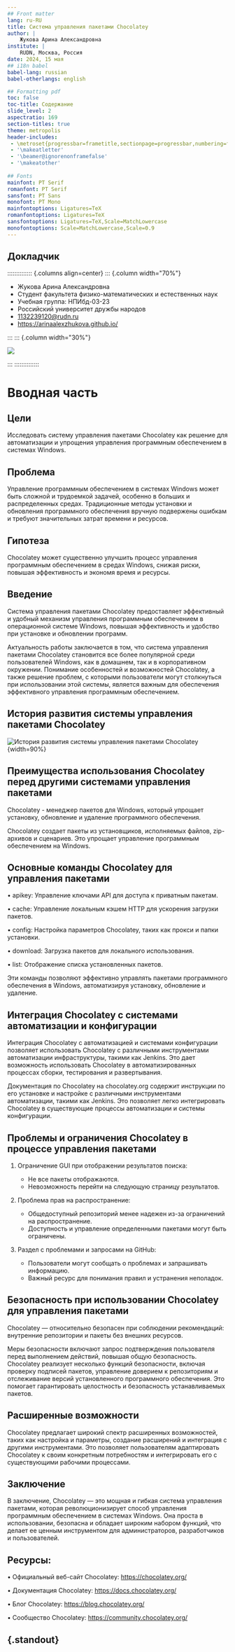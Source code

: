```yaml
---
## Front matter
lang: ru-RU
title: Система управления пакетами Chocolatey
author: |
	Жукова Арина Александровна
institute: |
	RUDN, Москва, Россия
date: 2024, 15 мая
## i18n babel
babel-lang: russian
babel-otherlangs: english

## Formatting pdf
toc: false
toc-title: Содержание
slide_level: 2
aspectratio: 169
section-titles: true
theme: metropolis
header-includes:
 - \metroset{progressbar=frametitle,sectionpage=progressbar,numbering=fraction}
 - '\makeatletter'
 - '\beamer@ignorenonframefalse'
 - '\makeatother'
  
## Fonts
mainfont: PT Serif
romanfont: PT Serif
sansfont: PT Sans
monofont: PT Mono
mainfontoptions: Ligatures=TeX
romanfontoptions: Ligatures=TeX
sansfontoptions: Ligatures=TeX,Scale=MatchLowercase
monofontoptions: Scale=MatchLowercase,Scale=0.9
---
```


## Докладчик

:::::::::::::: {.columns align=center}
::: {.column width="70%"}

  * Жукова Арина Александровна
  * Студент факультета физико-математических и естественных наук
  * Учебная группа: НПИбд-03-23
  * Российский университет дружбы народов
  * [1132239120@rudn.ru](mailto:1132239129@rudn.ru)
  * <https://arinaalexzhukova.github.io/>

:::
::: {.column width="30%"}

![](./image/zhukova.jpg)

:::
::::::::::::::


# Вводная часть

## Цели

Исследовать систему управления пакетами Chocolatey как решение для автоматизации и упрощения управления программным обеспечением в системах Windows.

## Проблема

Управление программным обеспечением в системах Windows может быть сложной и трудоемкой задачей, особенно в больших и распределенных средах. Традиционные методы установки и обновления программного обеспечения вручную подвержены ошибкам и требуют значительных затрат времени и ресурсов.

## Гипотеза

Chocolatey может существенно улучшить процесс управления программным обеспечением в средах Windows, снижая риски, повышая эффективность и экономя время и ресурсы.

## Введение

Система управления пакетами Chocolatey предоставляет эффективный и удобный механизм управления программным обеспечением в операционной системе Windows, повышая эффективность и удобство при установке и обновлении программ.

Актуальность работы заключается в том, что система управления пакетами Chocolatey становится все более популярной среди пользователей Windows, как в домашнем, так и в корпоративном окружении. Понимание особенностей и возможностей Chocolatey, а также решение проблем, с которыми пользователи могут столкнуться при использовании этой системы, является важным для обеспечения эффективного управления программным обеспечением.

## История развития системы управления пакетами Chocolatey

![История развития системы управления пакетами Chocolatey](./image/Choco.jpg){width=90%}

## Преимущества использования Chocolatey перед другими системами управления пакетами

Chocolatey - менеджер пакетов для Windows, который упрощает установку, обновление и удаление программного обеспечения.

Chocolatey создает пакеты из установщиков, исполняемых файлов, zip-архивов и сценариев. Это упрощает управление программным обеспечением на Windows.

## Основные команды Chocolatey для управления пакетами

• apikey: Управление ключами API для доступа к приватным пакетам.

• cache: Управление локальным кэшем HTTP для ускорения загрузки пакетов.

• config: Настройка параметров Chocolatey, таких как прокси и папки установки.

• download: Загрузка пакетов для локального использования.

• list: Отображение списка установленных пакетов.

Эти команды позволяют эффективно управлять пакетами программного обеспечения в Windows, автоматизируя установку, обновление и удаление.

## Интеграция Chocolatey с системами автоматизации и конфигурации

Интеграция Chocolatey с автоматизацией и системами конфигурации позволяет использовать Chocolatey с различными инструментами автоматизации инфраструктуры, такими как Jenkins. Это дает возможность использовать Chocolatey в автоматизированных процессах сборки, тестирования и развертывания.

Документация по Chocolatey на chocolatey.org содержит инструкции по его установке и настройке с различными инструментами автоматизации, такими как Jenkins. Это позволяет легко интегрировать Chocolatey в существующие процессы автоматизации и системы конфигурации.

## Проблемы и ограничения Chocolatey в процессе управления пакетами

1. Ограничение GUI при отображении результатов поиска:
    * Не все пакеты отображаются.
    * Невозможность перейти на следующую страницу результатов.

2. Проблема прав на распространение:
    * Общедоступный репозиторий менее надежен из-за ограничений на распространение.
    * Доступность и управление определенными пакетами могут быть ограничены.

 3. Раздел с проблемами и запросами на GitHub:
    * Пользователи могут сообщать о проблемах и запрашивать информацию.
    * Важный ресурс для понимания правил и устранения неполадок.

## Безопасность при использовании Chocolatey для управления пакетами

Chocolatey — относительно безопасен при соблюдении рекомендаций: внутренние репозитории и пакеты без внешних ресурсов.

Меры безопасности включают запрос подтверждения пользователя перед выполнением действий, повышая общую безопасность. Chocolatey реализует несколько функций безопасности, включая проверку подписей пакетов, управление доверием к репозиториям и отслеживание версий установленного программного обеспечения. Это помогает гарантировать целостность и безопасность устанавливаемых пакетов.

## Расширенные возможности

Chocolatey предлагает широкий спектр расширенных возможностей, таких как настройка и параметры, создание расширений и интеграция с другими инструментами. Это позволяет пользователям адаптировать Chocolatey к своим конкретным потребностям и интегрировать его с существующими рабочими процессами.

## Заключение

В заключение, Chocolatey — это мощная и гибкая система управления пакетами, которая революционизирует способ управления программным обеспечением в системах Windows. Она проста в использовании, безопасна и обладает широким набором функций, что делает ее ценным инструментом для администраторов, разработчиков и пользователей.

## Ресурсы:

• Официальный веб-сайт Chocolatey: https://chocolatey.org/

• Документация Chocolatey: https://docs.chocolatey.org/

• Блог Chocolatey: https://blog.chocolatey.org/

• Сообщество Chocolatey: https://community.chocolatey.org/


## {.standout}



